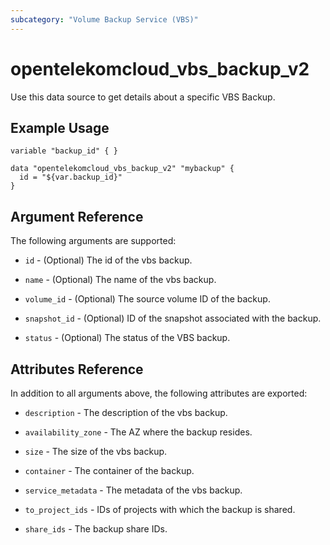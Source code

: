```yaml
---
subcategory: "Volume Backup Service (VBS)"
---
```


# opentelekomcloud_vbs_backup_v2

Use this data source to get details about a specific VBS Backup.

## Example Usage

```hcl
variable "backup_id" { }

data "opentelekomcloud_vbs_backup_v2" "mybackup" {
  id = "${var.backup_id}"
}
```

## Argument Reference

The following arguments are supported:

* `id` - (Optional) The id of the vbs backup.

* `name` - (Optional) The name of the vbs backup.

* `volume_id` - (Optional) The source volume ID of the backup.

* `snapshot_id` - (Optional) ID of the snapshot associated with the backup.

* `status` - (Optional) The status of the VBS backup.

## Attributes Reference

In addition to all arguments above, the following attributes are exported:

* `description` - The description of the vbs backup.

* `availability_zone` - The AZ where the backup resides.

* `size` - The size of the vbs backup.

* `container` - The container of the backup.

* `service_metadata` - The metadata of the vbs backup.

* `to_project_ids` - IDs of projects with which the backup is shared.

* `share_ids` - The backup share IDs.
